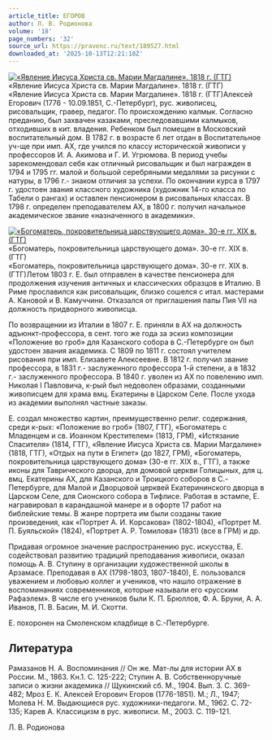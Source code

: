 ```yaml
---
article_title: ЕГОРОВ
author: Л. В. Родионова
volume: '18'
page_numbers: '32'
source_url: https://pravenc.ru/text/189527.html
downloaded_at: '2025-10-13T12:21:18Z'
---
```


[![«Явление Иисуса Христа св. Марии Магдалине». 1818 г. (ГТГ)](https://pravenc.ru/data/101/493/1234/i200.jpg "Кликните для увеличения картинки")](https://pravenc.ru/data/101/493/1234/i400.jpg)«Явление Иисуса Христа св. Марии Магдалине». 1818 г. (ГТГ)  
«Явление Иисуса Христа св. Марии Магдалине». 1818 г. (ГТГ)Алексей Егорович (1776 - 10.09.1851, С.-Петербург), рус. живописец, рисовальщик, гравер, педагог. По происхождению калмык. Согласно преданию, был захвачен казаками, преследовавшими калмыков, отходивших в кит. владения. Ребенком был помещен в Московский воспитательный дом. В 1782 г. в возрасте 6 лет отдан в Воспитательное уч-ще при имп. АХ, где учился по классу исторической живописи у профессоров И. А. Акимова и Г. И. Угрюмова. В период учебы зарекомендовал себя как отличный рисовальщик и был награжден в 1794 и 1795 гг. малой и большой серебряными медалями за рисунки с натуры, в 1796 г.- знаком отличия за успехи. По окончании курса в 1797 г. удостоен звания классного художника (художник 14-го класса по Табели о рангах) и оставлен пенсионером в рисовальных классах. В 1798 г. определен преподавателем АХ, в 1800 г. получил начальное академическое звание «назначенного в академики».

[![«Богоматерь, покровительница царствующего дома». 30-е гг. XIX в. (ГТГ)](https://pravenc.ru/data/205/493/1234/i200.jpg "Кликните для увеличения картинки")](https://pravenc.ru/data/205/493/1234/i400.jpg)«Богоматерь, покровительница царствующего дома». 30-е гг. XIX в. (ГТГ)  
«Богоматерь, покровительница царствующего дома». 30-е гг. XIX в. (ГТГ)Летом 1803 г. Е. был отправлен в качестве пенсионера для продолжения изучения античных и классических образцов в Италию. В Риме прославился как рисовальщик, близко сошелся с итал. мастерами А. Кановой и В. Камуччини. Отказался от приглашения папы Пия VII на должность придворного живописца.

По возвращении из Италии в 1807 г. Е. приняли в АХ на должность адъюнкт-профессора, в сент. того же года за эскиз композиции «Положение во гроб» для Казанского собора в С.-Петербурге он был удостоен звания академика. С 1809 по 1811 г. состоял учителем рисования при имп. Елизавете Алексеевне. В 1812 г. получил звание профессора, в 1831 г.- заслуженного профессора 1-й степени, а в 1832 г.- заслуженного профессора. В 1840 г. уволен из АХ по повелению имп. Николая I Павловича, к-рый был недоволен образами, созданными живописцем для храма вмц. Екатерины в Царском Селе. После ухода из академии выполнял частные заказы.

Е. создал множество картин, преимущественно религ. содержания, среди к-рых: «Положение во гроб» (1807, ГТГ), «Богоматерь с Младенцем и св. Иоанном Крестителем» (1813, ГРМ), «Истязание Спасителя» (1814, ГТГ), «Явление Иисуса Христа св. Марии Магдалине» (1818, ГТГ), «Отдых на пути в Египет» (до 1827, ГРМ), «Богоматерь, покровительница царствующего дома» (30-е гг. XIX в., ГТГ), а также иконы для Таврического дворца, для домовой церкви Голицыных, для ц. вмц. Екатерины АХ, для Казанского и Троицкого соборов в С.-Петербурге, для Малой и Дворцовой церквей Екатерининского дворца в Царском Селе, для Сионского собора в Тифлисе. Работая в эстампе, Е. награвировал в карандашной манере и в офорте 17 работ на библейские темы. В жанре портрета им были созданы такие произведения, как «Портрет А. И. Корсакова» (1802-1804), «Портрет М. П. Буяльской» (1824), «Портрет А. Р. Томилова» (1831) (все в ГРМ) и др.

Придавая огромное значение распространению рус. искусства, Е. содействовал развитию традиций преподавания живописи, оказал помощь А. В. Ступину в организации художественной школы в Арзамасе. Преподавая в АХ (1798-1803, 1807-1840), Е. пользовался уважением и любовью коллег и учеников, что нашло отражение в воспоминаниях современников, которые называли его «русским Рафаэлем». В числе его учеников были К. П. Брюллов, Ф. А. Бруни, А. А. Иванов, П. В. Басин, М. И. Скотти.

Е. похоронен на Смоленском кладбище в С.-Петербурге.

## Литература

Рамазанов Н. А. Воспоминания // Он же. Мат-лы для истории АХ в России. М., 1863. Кн.1. С. 125-222; Ступин А. В. Собственноручные записи о жизни академика // Щукинский сб. М., 1904. Вып. 3. С. 369-482; Мроз Е. К. Алексей Егорович Егоров (1776-1851). М.; Л., 1947; Молева Н. М. Выдающиеся рус. художники-педагоги. М., 1962. С. 72-135; Карев А. Классицизм в рус. живописи. М., 2003. С. 119-121.

Л. В. Родионова
